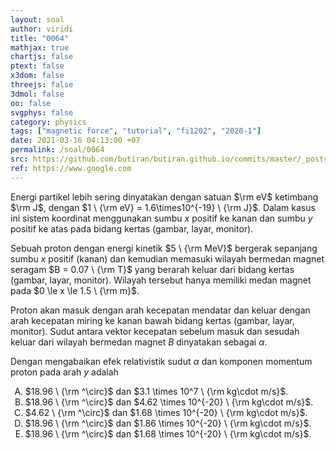 ```yaml
---
layout: soal
author: viridi
title: "0064"
mathjax: true
chartjs: false
ptext: false
x3dom: false
threejs: false
3dmol: false
oo: false
svgphys: false
category: physics
tags: ["magnetic force", "tutorial", "fi1202", "2020-1"]
date: 2021-03-16 04:13:00 +07
permalink: /soal/0064
src: https://github.com/butiran/butiran.github.io/commits/master/_posts/soal/04/2021-03-16-magnetic-force-4.md
ref: https://www.google.com
---
```

Energi partikel lebih sering dinyatakan dengan satuan $\rm eV$ ketimbang $\rm J$, dengan $1 \ {\rm eV} = 1.6\times10^{-19} \ {\rm J}$. Dalam kasus ini sistem koordinat menggunakan sumbu $x$ positif ke kanan dan sumbu $y$ positif ke atas pada bidang kertas (gambar, layar, monitor).

Sebuah proton dengan energi kinetik $5 \ {\rm MeV}$ bergerak sepanjang sumbu $x$ positif (kanan) dan kemudian memasuki wilayah bermedan magnet seragam $B = 0.07 \ {\rm T}$ yang berarah keluar dari bidang kertas (gambar, layar, monitor). Wilayah tersebut hanya memiliki medan magnet pada $0 \le x \le 1.5 \ {\rm m}$.

Proton akan masuk dengan arah kecepatan mendatar dan keluar dengan arah kecepatan miring ke kanan bawah bidang kertas (gambar, layar, monitor). Sudut antara vektor kecepatan sebelum masuk dan sesudah keluar dari wilayah bermedan magnet $B$ dinyatakan sebagai $\alpha$.

Dengan mengabaikan efek relativistik sudut $\alpha$ dan komponen momentum proton pada arah $y$ adalah

<ol type="A">
<li>$18.96 \ {\rm ^\circ}$ dan $3.1 \times 10^7 \ {\rm kg\cdot m/s}$.
<li>$18.96 \ {\rm ^\circ}$ dan $4.62 \times 10^{-20} \ {\rm kg\cdot m/s}$.
<li>$4.62 \ {\rm ^\circ}$ dan $1.68 \times 10^{-20} \ {\rm kg\cdot m/s}$.
<li>$18.96 \ {\rm ^\circ}$ dan $1.86 \times 10^{-20} \ {\rm kg\cdot m/s}$.
<li>$18.96 \ {\rm ^\circ}$ dan $1.68 \times 10^{-20} \ {\rm kg\cdot m/s}$.
